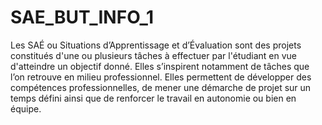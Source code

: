 # SAE_BUT_INFO_1

Les SAÉ ou Situations d’Apprentissage et d’Évaluation sont des projets constitués d'une ou plusieurs tâches à effectuer par l'étudiant en vue d'atteindre un objectif donné. Elles s’inspirent notamment de tâches que l’on retrouve en milieu professionnel. Elles permettent de développer des compétences professionnelles, de mener une démarche de projet sur un temps défini ainsi que de renforcer le travail en autonomie ou bien en équipe.

